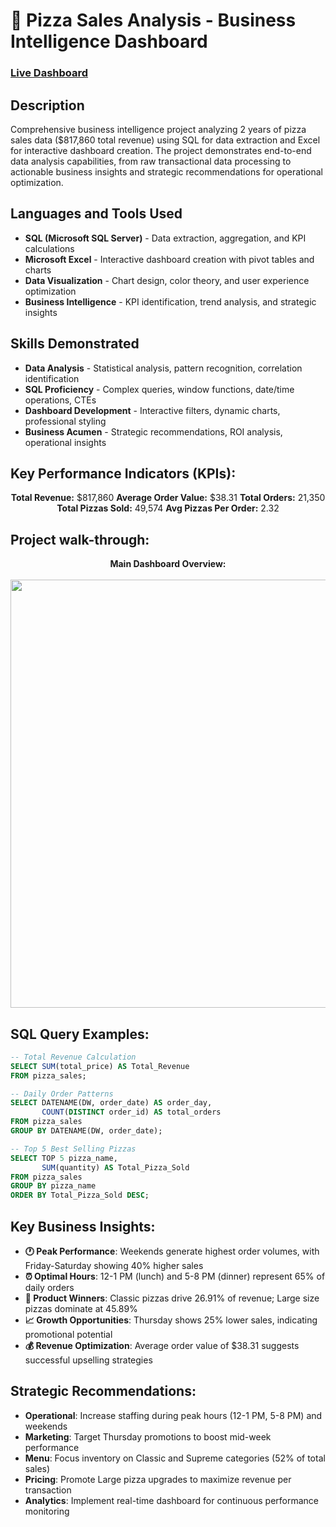 <h1>🍕 Pizza Sales Analysis - Business Intelligence Dashboard</h1>

### [Live Dashboard](https://github.com/yourusername/pizza-sales-analysis)

<h2>Description</h2>
Comprehensive business intelligence project analyzing 2 years of pizza sales data ($817,860 total revenue) using SQL for data extraction and Excel for interactive dashboard creation. The project demonstrates end-to-end data analysis capabilities, from raw transactional data processing to actionable business insights and strategic recommendations for operational optimization.

<br />

<h2>Languages and Tools Used</h2>

- <b>SQL (Microsoft SQL Server)</b> - Data extraction, aggregation, and KPI calculations
- <b>Microsoft Excel</b> - Interactive dashboard creation with pivot tables and charts  
- <b>Data Visualization</b> - Chart design, color theory, and user experience optimization
- <b>Business Intelligence</b> - KPI identification, trend analysis, and strategic insights

<h2>Skills Demonstrated</h2>

- <b>Data Analysis</b> - Statistical analysis, pattern recognition, correlation identification
- <b>SQL Proficiency</b> - Complex queries, window functions, date/time operations, CTEs
- <b>Dashboard Development</b> - Interactive filters, dynamic charts, professional styling
- <b>Business Acumen</b> - Strategic recommendations, ROI analysis, operational insights

<h2>Key Performance Indicators (KPIs):</h2>

<p align="center">
<b>Total Revenue:</b> $817,860 
<b>Average Order Value:</b> $38.31 
<b>Total Orders:</b> 21,350
<br/>
<b>Total Pizzas Sold:</b> 49,574 
<b>Avg Pizzas Per Order:</b> 2.32
</p>

<h2>Project walk-through:</h2>

<p align="center">
<b>Main Dashboard Overview:</b> <br/>
<b></b> <br/>
<img width="1243" height="685" alt="Image" src="https://github.com/user-attachments/assets/4331903a-92d5-4649-9564-8d5e1ac8cc08" />
<br />
<h2>SQL Query Examples:</h2>

```sql
-- Total Revenue Calculation
SELECT SUM(total_price) AS Total_Revenue 
FROM pizza_sales;

-- Daily Order Patterns
SELECT DATENAME(DW, order_date) AS order_day, 
       COUNT(DISTINCT order_id) AS total_orders
FROM pizza_sales
GROUP BY DATENAME(DW, order_date);

-- Top 5 Best Selling Pizzas
SELECT TOP 5 pizza_name, 
       SUM(quantity) AS Total_Pizza_Sold
FROM pizza_sales
GROUP BY pizza_name
ORDER BY Total_Pizza_Sold DESC;
```

<h2>Key Business Insights:</h2>

- **🕐 Peak Performance**: Weekends generate highest order volumes, with Friday-Saturday showing 40% higher sales
- **⏰ Optimal Hours**: 12-1 PM (lunch) and 5-8 PM (dinner) represent 65% of daily orders  
- **🍕 Product Winners**: Classic pizzas drive 26.91% of revenue; Large size pizzas dominate at 45.89%
- **📈 Growth Opportunities**: Thursday shows 25% lower sales, indicating promotional potential
- **💰 Revenue Optimization**: Average order value of $38.31 suggests successful upselling strategies

<h2>Strategic Recommendations:</h2>

- **Operational**: Increase staffing during peak hours (12-1 PM, 5-8 PM) and weekends
- **Marketing**: Target Thursday promotions to boost mid-week performance  
- **Menu**: Focus inventory on Classic and Supreme categories (52% of total sales)
- **Pricing**: Promote Large pizza upgrades to maximize revenue per transaction
- **Analytics**: Implement real-time dashboard for continuous performance monitoring
